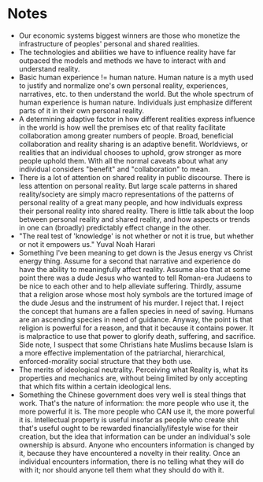 # Notes

-  Our economic systems biggest winners are those who monetize the infrastructure of peoples' personal and shared realities. 
- 	The technologies and abilities we have to influence reality have far outpaced the models and methods we have to interact with and understand 	reality.
-	Basic human experience != human nature. Human nature is a myth used to justify and normalize one's own personal reality, experiences, narratives, etc. to then understand the world. But the whole spectrum of human experience is human nature. Individuals just emphasize different parts of it in their own personal reality.
-	A determining adaptive factor in how different realities express influence in the world is how well the premises etc of that reality facilitate collaboration among greater numbers of people. Broad, beneficial collaboration and reality sharing is an adaptive benefit. Worldviews, or realities that an individual chooses to uphold, grow stronger as more people uphold them. With all the normal caveats about what any individual considers "benefit" and "collaboration" to mean.   
-	There is a lot of attention on shared reality in public discourse. There is less attention on personal reality. But large scale patterns in shared reality/society are simply macro representations of the patterns of personal reality of a great many people, and how individuals express their personal reality into shared reality. There is little talk about the loop between personal reality and shared reality, and how aspects or trends in one can (broadly) predictably effect change in the other. 
- "The real test of 'knowledge' is not whether or not it is true, but whether or not it empowers us." Yuval Noah Harari
- Something I've been meaning to get down is the Jesus energy vs Christ energy thing. Assume for a second that narrative and experience do have the ability to meaningfully affect reality. Assume also that at some point there was a dude Jesus who wanted to tell Roman-era Judaens to be nice to each other and to help alleviate suffering. Thirdly, assume that a religion arose whose most holy symbols are the tortured image of the dude Jesus and the instrument of his murder. I reject that. I reject the concept that humans are a fallen species in need of saving. Humans are an ascending species in need of guidance. Anyway, the point is that religion is powerful for a reason, and that it because it contains power. It is malpractice to use that power to glorify death, suffering, and sacrifice. Side note, I suspect that some Christians hate Muslims because Islam is a more effective implementation of the patriarchal, hierarchical, enforced-morality social structure that they both use.  
- The merits of ideological neutrality. Perceiving what Reality is, what its properties and mechanics are, without being limited by only accepting that which fits within a certain ideological lens. 
- Something the Chinese government does very well is steal things that work. That's the nature of information: the more people who use it, the more powerful it is. The more people who CAN use it, the more powerful it is. Intellectual property is useful insofar as people who create shit that's useful ought to be rewarded financially/lifestyle wise for their creation, but the idea that information can be under an individual's sole ownership is absurd. Anyone who encounters information is changed by it, because they have encountered a novelty in their reality. Once an individual encounters information, there is no telling what they will do with it; nor should anyone tell them what they should do with it.